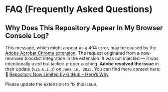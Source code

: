 # FAQ (Frequently Asked Questions)

## Why Does This Repository Appear In My Browser Console Log?

This message, which might appear as a 404 error, may be caused by the [Adobe Acrobat Chrome extension](https://chromewebstore.google.com/detail/adobe-acrobat-pdf-edit-co/efaidnbmnnnibpcajpcglclefindmkaj). The request originated from a now-removed blocklist integration in the extension. It was not injected — it was intentionally used but lacked proper caching. **Adobe resolved the issue** in their update (`v25.6.1.3`) on `June 16, 2025`. You can find more context here: 🔗 [Repository Now Limited by GitHub – Here’s Why](https://github.com/Bon-Appetit/porn-domains/discussions/70)

Please update the extension to fix this issue.
